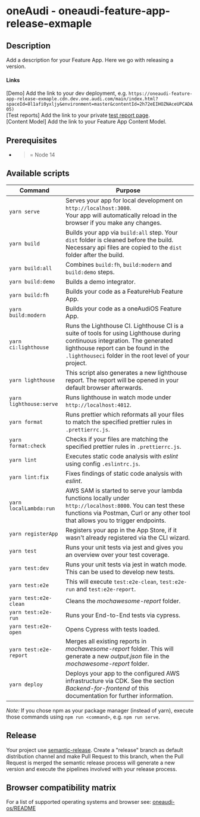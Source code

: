 # oneAudi - oneaudi-feature-app-release-exmaple

## Description

Add a description for your Feature App.
Here we go with releasing a version.

#### Links
[Demo] Add the link to your dev deployment, e.g. `https://oneaudi-feature-app-release-exmaple.cdn.dev.one.audi.com/main/index.html?spaceId=8l1afi0yxljy&environment=master&contentId=2h72eEIHOZNAceUPCADA05)` \
[Test reports] Add the link to your private [test report page](https://github.com/volkswagen-onehub/oneaudi-feature-app-release-exmaple/settings/pages). \
[Content Model] Add the link to your Feature App Content Model.

## Prerequisites
* >= Node 14

## Available scripts
| Command                 | Purpose                                                                                                                                                                                                                     |
| ----------------------- | --------------------------------------------------------------------------------------------------------------------------------------------------------------------------------------------------------------------------- |
| `yarn serve`            | Serves your app for local development on `http://localhost:3000`.<br> Your app will automatically reload in the browser if you make any changes.                                                                            |
| `yarn build`            | Builds your app via `build:all` step. Your `dist` folder is cleaned before the build. Necessary api files are copied to the `dist` folder after the build.                                                                  |
| `yarn build:all`        | Combines `build:fh`, `build:modern` and `build:demo` steps.                                                                                                                                                                 |
| `yarn build:demo`       | Builds a demo integrator.                                                                                                                                                                                                   |
| `yarn build:fh`         | Builds your code as a FeatureHub Feature App.                                                                                                                                                                               |
| `yarn build:modern`     | Builds your code as a oneAudiOS Feature App.                                                                                                                                                                                |
| `yarn ci:lighthouse`    | Runs the Lighthouse CI. Lighthouse CI is a suite of tools for using Lighthouse during continuous integration. The generated lighthouse report can be found in the `.lighthouseci` folder in the root level of your project. |
| `yarn lighthouse`       | This script also generates a new lighthouse report. The report will be opened in your default browser afterwards.                                                                                                           |
| `yarn lighthouse:serve` | Runs lighthouse in watch mode under `http://localhost:4012`.                                                                                                                                                                |
| `yarn format`           | Runs prettier which reformats all your files to match the specified prettier rules in `.prettierrc.js`.                                                                                                                     |
| `yarn format:check`     | Checks if your files are matching the specified prettier rules in `.prettierrc.js`.                                                                                                                                         |
| `yarn lint`             | Executes static code analysis with _eslint_ using config `.eslintrc.js`.                                                                                                                                                    |
| `yarn lint:fix`         | Fixes findings of static code analysis with _eslint_.                                                                                                                                                                       |
| `yarn localLambda:run`  | AWS SAM is started to serve your lambda functions locally under `http://localhost:8000`. You can test these functions via Postman, Curl or any other tool that allows you to trigger endpoints.                             |
| `yarn registerApp`      | Registers your app in the App Store, if it wasn't already registered via the CLI wizard.                                                                                                                                    |
| `yarn test`             | Runs your unit tests via jest and gives you an overview over your test coverage.                                                                                                                                            |
| `yarn test:dev`         | Runs your unit tests via jest in watch mode. This can be used to develop new tests.                                                                                                                                         |
| `yarn test:e2e`         | This will execute `test:e2e-clean`, `test:e2e-run` and `test:e2e-report`.                                                                                                                                                   |
| `yarn test:e2e-clean`   | Cleans the _mochawesome-report_ folder.                                                                                                                                                                                     |
| `yarn test:e2e-run`     | Runs your End-to-End tests via cypress.
| `yarn test:e2e-open`    | Opens Cypress with tests loaded.                                                                                                                                                                                   |
| `yarn test:e2e-report`  | Merges all existing reports in *mochawesome-report* folder. This will generate a new *output.json* file in the *mochawesome-report* folder.                                                                                 |
| `yarn deploy`           | Deploys your app to the configured AWS infrastructure via CDK. See the section _Backend-for-frontend_ of this documentation for further information.                                                                        |

_Note:_ If you chose npm as your package manager (instead of yarn), execute those commands using `npm run <command>`, e.g. `npm run serve`.

## Release
Your project use [semantic-release](https://github.com/semantic-release/semantic-release). Create a "release" branch as default distribution channel and make Pull Request to this branch, when the Pull Request is merged the semantic release process will generate a new version and execute the pipelines involved with your release process.

## Browser compatibility matrix

For a list of supported operating systems and browser see: [oneaudi-os/README](https://github.com/volkswagen-onehub/oneaudi-os/blob/master/docs/feature_app_compability.md)
